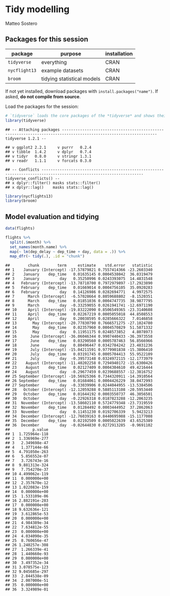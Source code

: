 Tidy modelling
================
Matteo Sostero

Packages for this session
-------------------------

| package       | purpose                    | installation |
|---------------|----------------------------|--------------|
| `tidyverse`   | everything                 | CRAN         |
| `nycflight13` | example datasets           | CRAN         |
| `broom`       | tidying statistical models | CRAN         |

If not yet installed, download packages with `install.packages("name")`. If asked, **do not compile from source**.

Load the packages for the session:

``` r
# `tidyverse` loads the core packages of the *tidyverse* and shows their version.
library(tidyverse)
```

    ## -- Attaching packages ---------------------------------------------------------------------------------------------------------------- tidyverse 1.2.1 --

    ## v ggplot2 2.2.1     v purrr   0.2.4
    ## v tibble  1.4.2     v dplyr   0.7.4
    ## v tidyr   0.8.0     v stringr 1.3.1
    ## v readr   1.1.1     v forcats 0.3.0

    ## -- Conflicts ------------------------------------------------------------------------------------------------------------------- tidyverse_conflicts() --
    ## x dplyr::filter() masks stats::filter()
    ## x dplyr::lag()    masks stats::lag()

``` r
library(nycflights13)
library(broom)
```

Model evaluation and tidying
----------------------------

``` r
data(flights)

flights %>%
  split(.$month) %>%
  set_names(month.name) %>%
  map(~ lm(dep_delay ~ dep_time + day, data = .)) %>%
  map_dfr(~ tidy(.), .id = "chunk")
```

    ##        chunk        term     estimate    std.error   statistic
    ## 1    January (Intercept) -17.57879821 0.7557414366 -23.2603340
    ## 2    January    dep_time   0.01635145 0.0004538042  36.0319479
    ## 3    January         day   0.35250996 0.0243393075  14.4831548
    ## 4   February (Intercept) -13.78718700 0.7972979897 -17.2923890
    ## 5   February    dep_time   0.01669014 0.0004756105  35.0920283
    ## 6   February         day   0.14126986 0.0282694771   4.9972575
    ## 7      March (Intercept)  -6.57028664 0.8059688802  -8.1520351
    ## 8      March    dep_time   0.01851036 0.0004747735  38.9877795
    ## 9      March         day  -0.33259055 0.0261941741 -12.6971190
    ## 10     April (Intercept) -19.83222090 0.8506549365 -23.3140608
    ## 11     April    dep_time   0.02267219 0.0005055018  44.8508553
    ## 12     April         day   0.20038595 0.0285666322   7.0146858
    ## 13       May (Intercept) -20.77830790 0.7666571275 -27.1024780
    ## 14       May    dep_time   0.02357960 0.0004570829  51.5871332
    ## 15       May         day   0.11951175 0.0248573852   4.8078973
    ## 16      June (Intercept) -36.06046344 0.9907440433 -36.3973558
    ## 17      June    dep_time   0.03290560 0.0005787463  56.8566966
    ## 18      June         day   0.80496447 0.0342784242  23.4831236
    ## 19      July (Intercept) -15.04211591 0.9779901838 -15.3806410
    ## 20      July    dep_time   0.03191745 0.0005704413  55.9522109
    ## 21      July         day  -0.39573148 0.0324972115 -12.1773979
    ## 22    August (Intercept) -11.40202258 0.7294940172 -15.6300426
    ## 23    August    dep_time   0.02127409 0.0004304610  49.4216444
    ## 24    August         day  -0.29677459 0.0239688557 -12.3816752
    ## 25 September (Intercept) -10.56925366 0.7344320911 -14.3910564
    ## 26 September    dep_time   0.01684061 0.0004426229  38.0472993
    ## 27 September         day  -0.33039906 0.0244044955 -13.5384506
    ## 28   October (Intercept) -12.12059288 0.5885113108 -20.5953440
    ## 29   October    dep_time   0.01644192 0.0003550737  46.3056501
    ## 30   October         day  -0.22926318 0.0187823288 -12.2063235
    ## 31  November (Intercept) -13.58602110 0.5724779348 -23.7319559
    ## 32  November    dep_time   0.01284492 0.0003444952  37.2862063
    ## 33  November         day   0.11451230 0.0192706339   5.9423213
    ## 34  December (Intercept) -12.76039163 0.8440695988 -15.1177008
    ## 35  December    dep_time   0.02192509 0.0005022639  43.6525389
    ## 36  December         day  -0.02644830 0.0272913285  -0.9691102
    ##          p.value
    ## 1  1.725964e-118
    ## 2  1.336969e-277
    ## 3   2.349698e-47
    ## 4   1.377144e-66
    ## 5  4.791050e-263
    ## 6   5.856552e-07
    ## 7   3.726743e-16
    ## 8  9.881313e-324
    ## 9   7.754270e-37
    ## 10 4.499062e-119
    ## 11  0.000000e+00
    ## 12  2.357670e-12
    ## 13 1.022083e-159
    ## 14  0.000000e+00
    ## 15  1.533109e-06
    ## 16 2.882191e-283
    ## 17  0.000000e+00
    ## 18 9.632636e-121
    ## 19  3.612865e-53
    ## 20  0.000000e+00
    ## 21  4.984389e-34
    ## 22  7.634812e-55
    ## 23  0.000000e+00
    ## 24  4.034090e-35
    ## 25  8.760656e-47
    ## 26 1.240257e-308
    ## 27  1.266339e-41
    ## 28  1.440660e-93
    ## 29  0.000000e+00
    ## 30  3.497352e-34
    ## 31 3.078575e-123
    ## 32 9.045685e-297
    ## 33  2.844538e-09
    ## 34  2.007000e-51
    ## 35  0.000000e+00
    ## 36  3.324989e-01
